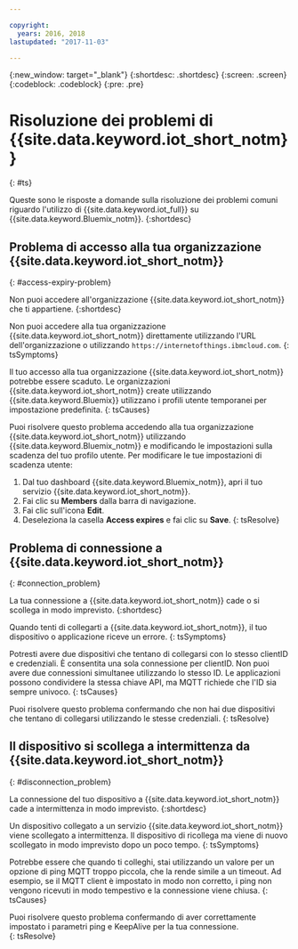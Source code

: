 ```yaml
---

copyright:
  years: 2016, 2018
lastupdated: "2017-11-03"

---
```


{:new_window: target="\_blank"}
{:shortdesc: .shortdesc}
{:screen: .screen}
{:codeblock: .codeblock}
{:pre: .pre}

# Risoluzione dei problemi di {{site.data.keyword.iot_short_notm}}
{: #ts}

Queste sono le risposte a domande sulla risoluzione dei problemi comuni riguardo l'utilizzo di {{site.data.keyword.iot_full}} su {{site.data.keyword.Bluemix_notm}}.
{:shortdesc}

## Problema di accesso alla tua organizzazione {{site.data.keyword.iot_short_notm}}
{: #access-expiry-problem}

Non puoi accedere all'organizzazione {{site.data.keyword.iot_short_notm}} che ti appartiene.
{:shortdesc}

Non puoi accedere alla tua organizzazione {{site.data.keyword.iot_short_notm}} direttamente utilizzando l'URL dell'organizzazione o utilizzando `https://internetofthings.ibmcloud.com`.
{: tsSymptoms}

Il tuo accesso alla tua organizzazione {{site.data.keyword.iot_short_notm}} potrebbe essere scaduto. Le organizzazioni {{site.data.keyword.iot_short_notm}} create utilizzando {{site.data.keyword.Bluemix}} utilizzano i profili utente temporanei per impostazione predefinita.
{: tsCauses}

Puoi risolvere questo problema accedendo alla tua organizzazione {{site.data.keyword.iot_short_notm}} utilizzando {{site.data.keyword.Bluemix_notm}} e modificando le impostazioni sulla scadenza del tuo profilo utente. Per modificare le tue impostazioni di scadenza utente:

1. Dal tuo dashboard {{site.data.keyword.Bluemix_notm}}, apri il tuo servizio {{site.data.keyword.iot_short_notm}}.
2. Fai clic su **Members** dalla barra di navigazione.
3. Fai clic sull'icona **Edit**.
4. Deseleziona la casella **Access expires** e fai clic su **Save**.
{: tsResolve}

## Problema di connessione a {{site.data.keyword.iot_short_notm}}
{: #connection_problem}

La tua connessione a {{site.data.keyword.iot_short_notm}} cade o si scollega in modo imprevisto.
{:shortdesc}

Quando tenti di collegarti a {{site.data.keyword.iot_short_notm}}, il tuo dispositivo o applicazione riceve un errore.
{: tsSymptoms}

Potresti avere due dispositivi che tentano di collegarsi con lo stesso clientID e credenziali. È consentita una sola connessione per clientID. Non puoi avere due connessioni simultanee utilizzando lo stesso ID. Le applicazioni possono condividere la stessa chiave API, ma MQTT richiede che l'ID sia sempre univoco.
{: tsCauses}

Puoi risolvere questo problema confermando che non hai due dispositivi che tentano di collegarsi utilizzando le stesse credenziali.
{: tsResolve}

## Il dispositivo si scollega a intermittenza da {{site.data.keyword.iot_short_notm}}
{: #disconnection_problem}

La connessione del tuo dispositivo a {{site.data.keyword.iot_short_notm}} cade a intermittenza in modo imprevisto.
{:shortdesc}

Un dispositivo collegato a un servizio {{site.data.keyword.iot_short_notm}} viene scollegato a intermittenza. Il dispositivo di ricollega ma viene di nuovo scollegato in modo imprevisto dopo un poco tempo.
{: tsSymptoms}

Potrebbe essere che quando ti colleghi, stai utilizzando un valore per un opzione di ping MQTT troppo piccola, che la rende simile a un timeout. Ad esempio, se il MQTT client è impostato in modo non corretto, i ping non vengono ricevuti in modo tempestivo e la connessione viene chiusa.
{: tsCauses}

Puoi risolvere questo problema confermando di aver correttamente impostato i parametri ping e KeepAlive per la tua connessione.   
{: tsResolve}

